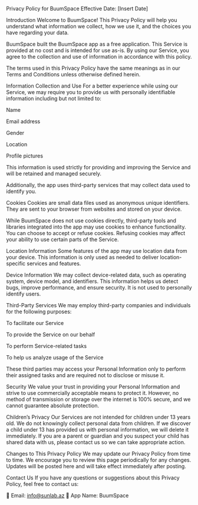 Privacy Policy for BuumSpace
Effective Date: [Insert Date]

Introduction
Welcome to BuumSpace! This Privacy Policy will help you understand what information we collect, how we use it, and the choices you have regarding your data.

BuumSpace built the BuumSpace app as a free application. This Service is provided at no cost and is intended for use as-is. By using our Service, you agree to the collection and use of information in accordance with this policy.

The terms used in this Privacy Policy have the same meanings as in our Terms and Conditions unless otherwise defined herein.

Information Collection and Use
For a better experience while using our Service, we may require you to provide us with personally identifiable information including but not limited to:

Name

Email address

Gender

Location

Profile pictures

This information is used strictly for providing and improving the Service and will be retained and managed securely.

Additionally, the app uses third-party services that may collect data used to identify you.

Cookies
Cookies are small data files used as anonymous unique identifiers. They are sent to your browser from websites and stored on your device.

While BuumSpace does not use cookies directly, third-party tools and libraries integrated into the app may use cookies to enhance functionality. You can choose to accept or refuse cookies. Refusing cookies may affect your ability to use certain parts of the Service.

Location Information
Some features of the app may use location data from your device. This information is only used as needed to deliver location-specific services and features.

Device Information
We may collect device-related data, such as operating system, device model, and identifiers. This information helps us detect bugs, improve performance, and ensure security. It is not used to personally identify users.

Third-Party Services
We may employ third-party companies and individuals for the following purposes:

To facilitate our Service

To provide the Service on our behalf

To perform Service-related tasks

To help us analyze usage of the Service

These third parties may access your Personal Information only to perform their assigned tasks and are required not to disclose or misuse it.

Security
We value your trust in providing your Personal Information and strive to use commercially acceptable means to protect it. However, no method of transmission or storage over the internet is 100% secure, and we cannot guarantee absolute protection.

Children’s Privacy
Our Services are not intended for children under 13 years old. We do not knowingly collect personal data from children. If we discover a child under 13 has provided us with personal information, we will delete it immediately. If you are a parent or guardian and you suspect your child has shared data with us, please contact us so we can take appropriate action.

Changes to This Privacy Policy
We may update our Privacy Policy from time to time. We encourage you to review this page periodically for any changes. Updates will be posted here and will take effect immediately after posting.

Contact Us
If you have any questions or suggestions about this Privacy Policy, feel free to contact us:

📧 Email: info@sunlab.az
📱 App Name: BuumSpace

